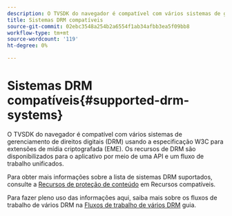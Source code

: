 ```yaml
---
description: O TVSDK do navegador é compatível com vários sistemas de gerenciamento de direitos digitais (DRM) usando a especificação W3C para extensões de mídia criptografada (EME). Os recursos de DRM são disponibilizados para o aplicativo por meio de uma API e um fluxo de trabalho unificados.
title: Sistemas DRM compatíveis
source-git-commit: 02ebc3548a254b2a6554f1ab34afbb3ea5f09bb8
workflow-type: tm+mt
source-wordcount: '119'
ht-degree: 0%

---
```


# Sistemas DRM compatíveis{#supported-drm-systems}

O TVSDK do navegador é compatível com vários sistemas de gerenciamento de direitos digitais (DRM) usando a especificação W3C para extensões de mídia criptografada (EME). Os recursos de DRM são disponibilizados para o aplicativo por meio de uma API e um fluxo de trabalho unificados.

Para obter mais informações sobre a lista de sistemas DRM suportados, consulte a [Recursos de proteção de conteúdo](../../../release-notes/tvsdk-24-browser.md#table-hls-content-protection-features) em Recursos compatíveis.

Para fazer pleno uso das informações aqui, saiba mais sobre os fluxos de trabalho de vários DRM na [Fluxos de trabalho de vários DRM](https://helpx.adobe.com/content/dam/help/en/primetime/drm/drm_multi_drm_workflows.pdf) guia.
